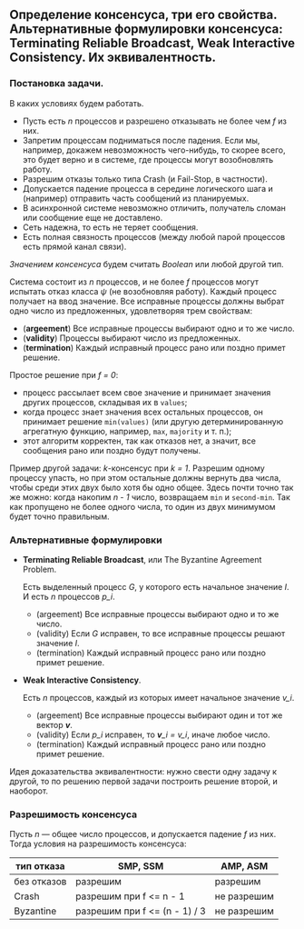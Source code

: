 ## Определение консенсуса, три его свойства. Альтернативные формулировки консенсуса: Terminating Reliable Broadcast, Weak Interactive Consistency. Их эквивалентность.

### Постановка задачи.

В каких условиях будем работать.
* Пусть есть _n_ процессов и разрешено отказывать не более чем _f_ из них.
* Запретим процессам подниматься после падения. Если мы, например, докажем невозможность чего-нибудь, то скорее всего, это будет верно и в системе, где процессы могут возобновлять работу.
* Разрешим отказы только типа Crash (и Fail-Stop, в частности).
* Допускается падение процесса в середине логического шага и (например) отправить часть сообщений из планируемых.
* В асинхронной системе невозможно отличить, получатель сломан или сообщение еще не доставлено.
* Сеть надежна, то есть не теряет сообщения.
* Есть полная связность процессов (между любой парой процессов есть прямой канал связи).

_Значением консенсуса_ будем считать _Boolean_ или любой другой тип.

Система состоит из _n_ процессов, и не более _f_ процессов могут испытать отказ класса _ψ_ (не возобновляя работу). Каждый процесс получает на ввод значение. Все исправные процессы должны выбрат одно число из предложенных, удовлетворяя трем свойствам:

* (**argeement**) Все исправные процессы выбирают одно и то же число.
* (**validity**) Процессы выбирают число из предложенных.
* (**termination**) Каждый исправный процесс рано или поздно примет решение.

Простое решение при _f = 0_:
* процесс рассылает всем свое значение и принимает значения других процессов, складывая их в `values`;
* когда процесс знает значения всех остальных процессов, он принимает решение `min(values)` (или другую детерминированную агрегатную функцию, например, `max`, `majority` и т. п.);
* этот алгоритм корректен, так как отказов нет, а значит, все сообщения рано или поздно будут получены.

Пример другой задачи: _k_-консенсус при _k = 1_. Разрешим одному процессу упасть, но при этом остальные должны вернуть два числа, чтобы среди этих двух было хотя бы одно общее. Здесь почти точно так же можно: когда накопим _n - 1_ число, возвращаем `min` и `second-min`. Так как пропущено не более одного числа, то один из двух минимумом будет точно правильным.

### Альтернативные формулировки

* **Terminating Reliable Broadcast**, или The Byzantine Agreement Problem.

  Есть выделенный процесс _G_, у которого есть начальное значение _I_. И есть _n_ процессов _p_i_.

  * (argeement) Все исправные процессы выбирают одно и то же число.
  * (validity) Если _G_ исправен, то все исправные процессы решают значение _I_.
  * (termination) Каждый исправный процесс рано или поздно примет решение.

* **Weak Interactive Consistency**.

  Есть _n_ процессов, каждый из которых имеет начальное значение _v_i_.

  * (argeement) Все исправные процессы выбирают один и тот же вектор _**v**_.
  * (validity) Если _p_i_ исправен, то _**v**\_i = v_i_, иначе любое число.
  * (termination) Каждый исправный процесс рано или поздно примет решение.

Идея доказательства эквивалентности: нужно свести одну задачу к другой, то по решению первой задачи построить решение второй, и наоборот.

### Разрешимость консенсуса

Пусть _n_ — общее число процессов, и допускается падение _f_ из них. Тогда условия на разрешимость консенсуса:

тип отказа  | SMP, SSM                      | AMP, ASM
----------- | ----------------------------- | -----------
без отказов | разрешим                      | разрешим
Crash       | разрешим при f <= n - 1       | не разрешим
Byzantine   | разрешим при f <= (n - 1) / 3 | не разрешим
